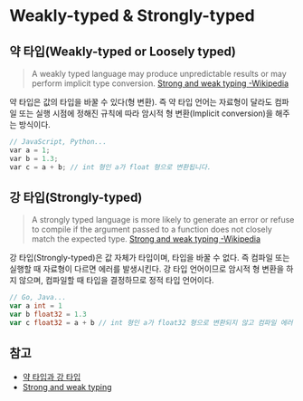 # Weakly-typed & Strongly-typed

## 약 타입(Weakly-typed or Loosely typed)

> A weakly typed language may produce unpredictable results or may perform implicit type conversion. [Strong and weak typing -Wikipedia](https://en.wikipedia.org/wiki/Strong_and_weak_typing)

약 타입은 값의 타입을 바꿀 수 있다(형 변환). 즉 약 타입 언어는 자료형이 달라도 컴파일 또는 실행 시점에 정해진 규칙에 따라 암시적 형 변환(Implicit conversion)을 해주는 방식이다.

```cpp
// JavaScript, Python...
var a = 1;
var b = 1.3;
var c = a + b; // int 형인 a가 float 형으로 변환됩니다.
```

## 강 타입(Strongly-typed)

> A strongly typed language is more likely to generate an error or refuse to compile if the argument passed to a function does not closely match the expected type. [Strong and weak typing -Wikipedia](https://en.wikipedia.org/wiki/Strong_and_weak_typing)

강 타입(Strongly-typed)은 값 자체가 타입이며, 타입을 바꿀 수 없다. 즉 컴파일 또는 실행할 때 자료형이 다르면 에러를 발생시킨다. 강 타입 언어이므로 암시적 형 변환을 하지 않으며, 컴파일할 때 타입을 결정하므로 정적 타입 언어이다.

```go
// Go, Java...
var a int = 1
var b float32 = 1.3
var c float32 = a + b // int 형인 a가 float32 형으로 변환되지 않고 컴파일 에러 발생
```

## 참고

* [약 타입과 강 타입](https://www.pyrasis.com/book/GoForTheReallyImpatient/Unit01/02)
* [Strong and weak typing](https://en.wikipedia.org/wiki/Strong_and_weak_typing)